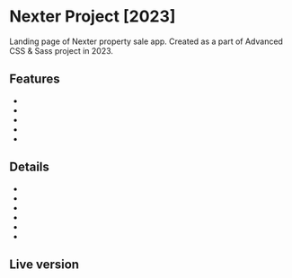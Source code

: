 # Nexter Project [2023]

Landing page of Nexter property sale app. Created as a part of Advanced CSS & Sass project in 2023.

## Features
 - 
 - 
 - 
 - 
 - 

## Details
 - 
 - 
 - 
 - 
 - 
 - 

## Live version

